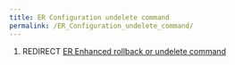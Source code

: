 ```yaml
---
title: ER Configuration undelete command
permalink: /ER_Configuration_undelete_command/
---
```


1.  REDIRECT [ER Enhanced rollback or undelete command](/ER_Enhanced_rollback_or_undelete_command "wikilink")
